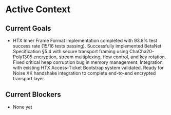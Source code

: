 # Active Context

## Current Goals

- HTX Inner Frame Format implementation completed with 93.8% test success rate (15/16 tests passing). Successfully implemented BetaNet Specification §5.4 with secure transport framing using ChaCha20-Poly1305 encryption, stream multiplexing, flow control, and key rotation. Fixed critical heap corruption bug in memory management. Integration with existing HTX Access-Ticket Bootstrap system validated. Ready for Noise XK handshake integration to complete end-to-end encrypted transport layer.

## Current Blockers

- None yet